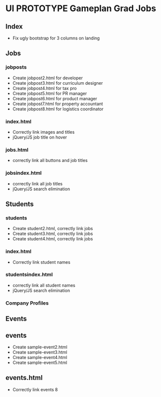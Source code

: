 # UI PROTOTYPE Gameplan Grad Jobs

## Index
* Fix ugly bootstrap for 3 columns on landing

## Jobs

### jobposts
* Create jobpost2.html for developer
* Create jobpost3.html for curriculum designer
* Create jobpost4.html for tax pro
* Create jobpost5.html for PR manager
* Create jobpost6.html for product manager
* Create jobpost7.html for property accountant
* Create jobpost8.html for logistics coordinator

### index.html
* Correctly link images and titles
* jQuery/JS job title on hover

### jobs.html
* correctly link all buttons and job titles

### jobsindex.html
* correctly link all job titles
* jQuery/JS search elimination

## Students

### students
* Create student2.html, correctly link jobs
* Create student3.html, correctly link jobs
* Create student4.html, correctly link jobs

### index.html
* Correctly link student names

### studentsindex.html
* correctly link all student names
* jQuery/JS search elimination

### Company Profiles

## Events

## events
* Create sample-event2.html
* Create sample-event3.html
* Create sample-event4.html
* Create sample-event5.html

## events.html 
* Correctly link events
8